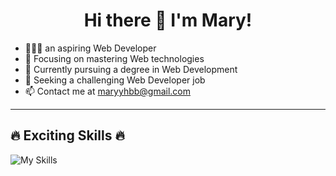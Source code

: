 <h1 align="center">Hi there 👋 I'm Mary!</h1>

- 👩🏻‍💻 an aspiring Web Developer
- 🚀 Focusing on mastering Web technologies
- 🔭 Currently pursuing a degree in Web Development
- 👀 Seeking a challenging Web Developer job
- 📫 Contact me at maryyhbb@gmail.com


------------------

## :fire: Exciting Skills :fire:


![My Skills](https://skillicons.dev/icons?i=html,css,js,ts,angular,react,next,webpack,mongodb,vercel,git,github,vscode,md)

